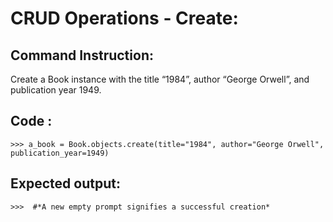 # CRUD Operations - Create: 

## Command Instruction: 
Create a Book instance with the title “1984”, author “George Orwell”, and publication year 1949.

## Code : 
`>>> a_book = Book.objects.create(title="1984", author="George Orwell", publication_year=1949)`

## Expected output:
`>>> 
#*A new empty prompt signifies a successful creation*`